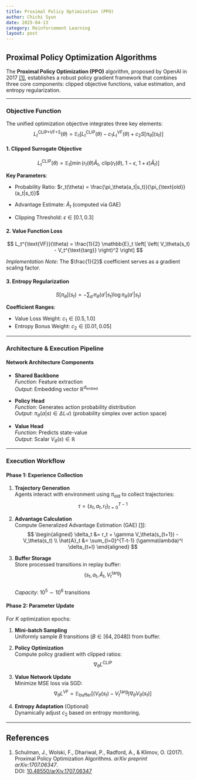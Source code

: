 ```yaml
---
title: Proximal Policy Optimization (PPO)
author: Chichi Syun
date: 2025-04-13
category: Reinforcement Learning
layout: post
---
```


## Proximal Policy Optimization Algorithms

The **Proximal Policy Optimization (PPO)** algorithm, proposed by OpenAI in 2017 [[1]](#references), establishes a robust policy gradient framework that combines three core components: clipped objective functions, value estimation, and entropy regularization.

---

### Objective Function
The unified optimization objective integrates three key elements:
$$
L_t^{\text{CLIP+VF+S}}(\theta) = \mathbb{E}_t \left[ L_t^{\text{CLIP}}(\theta) - c_1 L_t^{\text{VF}}(\theta) + c_2 S[\pi_\theta](s_t) \right]
$$

#### 1. Clipped Surrogate Objective
$$
L_t^{\text{CLIP}}(\theta) = \mathbb{E}_t \left[ \min\left( r_t(\theta) \hat{A}_t,\ \text{clip}\left( r_t(\theta),\ 1-\epsilon,\ 1+\epsilon \right) \hat{A}_t \right) \right]
$$  
  
**Key Parameters**:
- Probability Ratio: $r_t(\theta) = \frac{\pi_\theta(a_t|s_t)}{\pi_{\text{old}}(a_t|s_t)}$  
  
- Advantage Estimate: $\hat{A}_t$ (computed via GAE)  
  
- Clipping Threshold: $\epsilon \in [0.1, 0.3]$

#### 2. Value Function Loss
$$
L_t^{\text{VF}}(\theta) = \frac{1}{2} \mathbb{E}_t \left[ \left( V_\theta(s_t) - V_t^{\text{targ}} \right)^2 \right]
$$  
  
*Implementation Note*: The $\frac{1}{2}$ coefficient serves as a gradient scaling factor.  
  

#### 3. Entropy Regularization
$$
S[\pi_\theta](s_t) = -\sum_{a'} \pi_\theta(a'|s_t) \log \pi_\theta(a'|s_t)
$$  
  
**Coefficient Ranges**:  
    
- Value Loss Weight: $c_1 \in [0.5, 1.0]$
- Entropy Bonus Weight: $c_2 \in [0.01, 0.05]$

---

### Architecture & Execution Pipeline  
  
#### Network Architecture Components
- **Shared Backbone**  
  *Function*: Feature extraction    
  *Output*: Embedding vector $\mathbb{R}^{d_{\text{embed}}}$  
  
- **Policy Head**    
  *Function*: Generates action probability distribution    
  *Output*: $\pi_\theta(a|s) \in \Delta(\mathcal{A})$ (probability simplex over action space)  
  
- **Value Head**    
  *Function*: Predicts state-value    
  *Output*: Scalar $V_\theta(s) \in \mathbb{R}$  
  
---

### Execution Workflow

#### Phase 1: Experience Collection
1. **Trajectory Generation**  
   Agents interact with environment using $\pi_{\text{old}}$ to collect trajectories:  
   $$\tau = \{s_t, a_t, r_t\}_{t=0}^{T-1}$$

2. **Advantage Calculation**  
   Compute Generalized Advantage Estimation (GAE) [[1]](#references):  
   $$
   \begin{aligned}
   \delta_t &= r_t + \gamma V_\theta(s_{t+1}) - V_\theta(s_t) \\
   \hat{A}_t &= \sum_{l=0}^{T-t-1} (\gamma\lambda)^l \delta_{t+l}
   \end{aligned}
   $$

3. **Buffer Storage**  
   Store processed transitions in replay buffer:  
   $$(s_t, a_t, \hat{A}_t, V_t^{\text{targ}})$$  
   *Capacity*: $10^5 \sim 10^6$ transitions

#### Phase 2: Parameter Update
For $K$ optimization epochs:
1. **Mini-batch Sampling**  
   Uniformly sample $B$ transitions ($B \in [64, 2048]$) from buffer.

2. **Policy Optimization**  
   Compute policy gradient with clipped ratios:  
   $$\nabla_\theta L^{\text{CLIP}}$$

3. **Value Network Update**  
   Minimize MSE loss via SGD:  
   $$
   \nabla_\theta L^{\text{VF}} = \mathbb{E}_{\text{buffer}} \left[ \left( V_\theta(s_t) - V_t^{\text{targ}} \right) \nabla_\theta V_\theta(s_t) \right]
   $$

4. **Entropy Adaptation** (Optional)  
   Dynamically adjust $c_2$ based on entropy monitoring.

---

## References
1. Schulman, J., Wolski, F., Dhariwal, P., Radford, A., & Klimov, O. (2017). Proximal Policy Optimization Algorithms. *arXiv preprint arXiv:1707.06347*.  
   DOI: [10.48550/arXiv.1707.06347](https://doi.org/10.48550/arXiv.1707.06347)